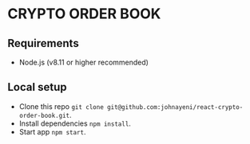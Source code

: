 # CRYPTO ORDER BOOK

## Requirements

- Node.js (v8.11 or higher recommended)

## Local setup

- Clone this repo `git clone git@github.com:johnayeni/react-crypto-order-book.git`.
- Install dependencies `npm install`.
- Start app `npm start`.
